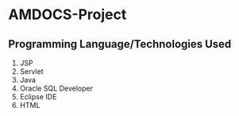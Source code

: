 # AMDOCS-Project

## Programming Language/Technologies Used

1. JSP
2. Servlet
3. Java
4. Oracle SQL Developer
5. Eclipse IDE
6. HTML

